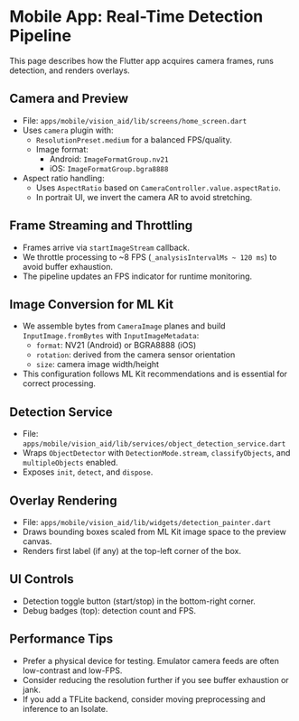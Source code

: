 # Mobile App: Real-Time Detection Pipeline

This page describes how the Flutter app acquires camera frames, runs detection, and renders overlays.

## Camera and Preview
- File: `apps/mobile/vision_aid/lib/screens/home_screen.dart`
- Uses `camera` plugin with:
  - `ResolutionPreset.medium` for a balanced FPS/quality.
  - Image format:
    - Android: `ImageFormatGroup.nv21`
    - iOS: `ImageFormatGroup.bgra8888`
- Aspect ratio handling:
  - Uses `AspectRatio` based on `CameraController.value.aspectRatio`.
  - In portrait UI, we invert the camera AR to avoid stretching.

## Frame Streaming and Throttling
- Frames arrive via `startImageStream` callback.
- We throttle processing to ~8 FPS (`_analysisIntervalMs ~ 120 ms`) to avoid buffer exhaustion.
- The pipeline updates an FPS indicator for runtime monitoring.

## Image Conversion for ML Kit
- We assemble bytes from `CameraImage` planes and build `InputImage.fromBytes` with `InputImageMetadata`:
  - `format`: NV21 (Android) or BGRA8888 (iOS)
  - `rotation`: derived from the camera sensor orientation
  - `size`: camera image width/height
- This configuration follows ML Kit recommendations and is essential for correct processing.

## Detection Service
- File: `apps/mobile/vision_aid/lib/services/object_detection_service.dart`
- Wraps `ObjectDetector` with `DetectionMode.stream`, `classifyObjects`, and `multipleObjects` enabled.
- Exposes `init`, `detect`, and `dispose`.

## Overlay Rendering
- File: `apps/mobile/vision_aid/lib/widgets/detection_painter.dart`
- Draws bounding boxes scaled from ML Kit image space to the preview canvas.
- Renders first label (if any) at the top-left corner of the box.

## UI Controls
- Detection toggle button (start/stop) in the bottom-right corner.
- Debug badges (top): detection count and FPS.

## Performance Tips
- Prefer a physical device for testing. Emulator camera feeds are often low-contrast and low-FPS.
- Consider reducing the resolution further if you see buffer exhaustion or jank.
- If you add a TFLite backend, consider moving preprocessing and inference to an Isolate.
